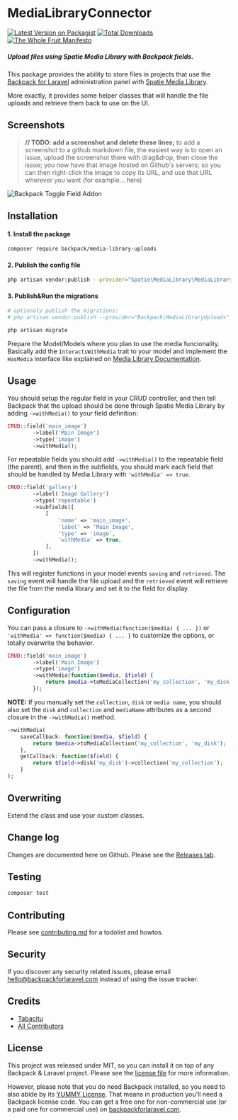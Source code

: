 # MediaLibraryConnector

[![Latest Version on Packagist][ico-version]][link-packagist]
[![Total Downloads][ico-downloads]][link-downloads]
[![The Whole Fruit Manifesto](https://img.shields.io/badge/writing%20standard-the%20whole%20fruit-brightgreen)](https://github.com/the-whole-fruit/manifesto)

##### Upload files using Spatie Media Library with Backpack fields.

This package provides the ability to store files in projects that use the [Backpack for Laravel](https://backpackforlaravel.com/) administration panel with [Spatie Media Library](https://github.com/spatie/laravel-media-library). 

More exactly, it provides some helper classes that will handle the file uploads and retrieve them back to use on the UI.


## Screenshots

> **// TODO: add a screenshot and delete these lines;** 
> to add a screenshot to a github markdown file, the easiest way is to
> open an issue, upload the screenshot there with drag&drop, then close the issue;
> you now have that image hosted on Github's servers; so you can then right-click 
> the image to copy its URL, and use that URL wherever you want (for example... here)

![Backpack Toggle Field Addon](https://via.placeholder.com/600x250?text=screenshot+needed)


## Installation

#### 1. Install the package
``` bash
composer require backpack/media-library-uploads
```
#### 2. Publish the config file
```bash
php artisan vendor:publish --provider="Spatie\MediaLibrary\MediaLibraryServiceProvider" --tag="config"
```

#### 3. Publish&Run the migrations
```bash
# optionaly publish the migrations:
# php artisan vendor:publish --provider="Backpack\MediaLibraryUploads" --tag="migrations"

php artisan migrate
```

Prepare the Model/Models where you plan to use the media funcionality. Basically add the `InteractsWithMedia` trait to your model and implement the `HasMedia` interface like explained on [Media Library Documentation](https://spatie.be/docs/laravel-medialibrary/v10/basic-usage/preparing-your-model).

## Usage

You should setup the regular field in your CRUD controller, and then tell Backpack that the upload should be done through Spatie Media Library by adding `->withMedia()` to your field definition:

```php
CRUD::field('main_image')
        ->label('Main Image')
        ->type('image')
        ->withMedia();

```

For repeatable fields you should add `->withMedia()` to the repeatable field (the parent), and then in the subfields, you should mark each field that should be handled by Media Library with `'withMedia' => true`.

```php
CRUD::field('gallery')
        ->label('Image Gallery')
        ->type('repeatable')
        ->subfields([
            [
                'name' => 'main_image',
                'label' => 'Main Image',
                'type' => 'image',
                'withMedia' => true,
            ],
        ])
        ->withMedia(); 
```

This will register functions in your model events  `saving` and `retrieved`. 
The `saving` event will handle the file upload and the `retrieved` event will retrieve the file from the media library and set it to the field for display.

## Configuration

You can pass a closure to `->withMedia(function($media) { ... })` or `'withMedia' => function($media) { ... }` to customize the options, or totally overwrite the behavior.

```php
CRUD::field('main_image')
        ->label('Main Image')
        ->type('image')
        ->withMedia(function($media, $field) {
            return $media->toMediaCollection('my_collection', 'my_disk');
        });
```
**NOTE:** If you manually set the `collection`, `disk` or `media name`, you should also set the `disk` and `collection` and `mediaName` attributes as a second closure in the `->withMedia()` method.

```php
->withMedia(
    saveCallback: function($media, $field) {
        return $media->toMediaCollection('my_collection', 'my_disk');
    },
    getCallback: function($field) {
        return $field->disk('my_disk')->collection('my_collection');
    }
);
```
## Overwriting

Extend the class and use your custom classes.

## Change log

Changes are documented here on Github. Please see the [Releases tab](https://github.com/backpack/media-library-connector/releases).

## Testing

``` bash
composer test
```

## Contributing

Please see [contributing.md](contributing.md) for a todolist and howtos.

## Security

If you discover any security related issues, please email hello@backpackforlaravel.com instead of using the issue tracker.

## Credits

- [Tabacitu][link-author]
- [All Contributors][link-contributors]

## License

This project was released under MIT, so you can install it on top of any Backpack & Laravel project. Please see the [license file](license.md) for more information. 

However, please note that you do need Backpack installed, so you need to also abide by its [YUMMY License](https://github.com/Laravel-Backpack/CRUD/blob/master/LICENSE.md). That means in production you'll need a Backpack license code. You can get a free one for non-commercial use (or a paid one for commercial use) on [backpackforlaravel.com](https://backpackforlaravel.com).


[ico-version]: https://img.shields.io/packagist/v/backpack/media-library-connector.svg?style=flat-square
[ico-downloads]: https://img.shields.io/packagist/dt/backpack/media-library-connector.svg?style=flat-square

[link-packagist]: https://packagist.org/packages/backpack/media-library-connector
[link-downloads]: https://packagist.org/packages/backpack/media-library-connector
[link-author]: https://github.com/backpack
[link-contributors]: ../../contributors
